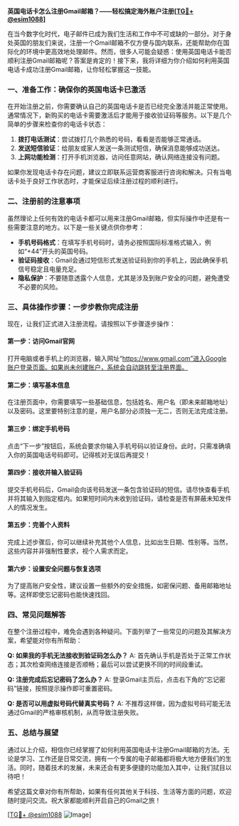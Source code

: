 **英国电话卡怎么注册Gmail邮箱？——轻松搞定海外账户注册[[TG💪+ @esim1088](https://t.me/s/esim1088)]**

在当今数字化时代，电子邮件已成为我们生活和工作中不可或缺的一部分。对于身处英国的朋友们来说，注册一个Gmail邮箱不仅方便与国内联系，还能帮助你在国际化的环境中更高效地处理邮件。然而，很多人可能会疑惑：使用英国电话卡能否顺利注册Gmail邮箱呢？答案是肯定的！接下来，我将详细为你介绍如何利用英国电话卡成功注册Gmail邮箱，让你轻松掌握这一技能。

### 一、准备工作：确保你的英国电话卡已激活

在开始注册之前，你需要确认自己的英国电话卡是否已经完全激活并能正常使用。通常情况下，新购买的电话卡需要激活后才能用于接收验证码等服务。以下是几个简单的步骤来检查你的电话卡状态：

1. **拨打电话测试**：尝试拨打几个熟悉的号码，看看是否能够正常通话。
2. **发送短信验证**：给朋友或家人发送一条测试短信，确保消息能够成功送达。
3. **上网功能检测**：打开手机浏览器，访问任意网站，确认网络连接没有问题。

如果你发现电话卡存在问题，建议立即联系运营商客服进行咨询和解决。只有当电话卡处于良好工作状态时，才能保证后续注册过程的顺利进行。

### 二、注册前的注意事项

虽然理论上任何有效的电话卡都可以用来注册Gmail邮箱，但实际操作中还是有一些需要注意的地方。以下是一些关键点供你参考：

- **手机号码格式**：在填写手机号码时，请务必按照国际标准格式输入，例如“+44”开头的英国号码。
- **验证码接收**：Gmail会通过短信形式发送验证码到你的手机上，因此确保手机信号稳定且电量充足。
- **隐私保护**：不要随意透露个人信息，尤其是涉及到账户安全的问题，避免遭受不必要的风险。

### 三、具体操作步骤：一步步教你完成注册

现在，让我们正式进入注册流程。请按照以下步骤逐步操作：

#### 第一步：访问Gmail官网
打开电脑或者手机上的浏览器，输入网址“https://www.gmail.com”进入Google账户登录页面。如果尚未创建账户，系统会自动跳转至注册界面。

#### 第二步：填写基本信息
在注册页面中，你需要填写一些基础信息，包括姓名、用户名（即未来邮箱地址）以及密码。这里要特别注意的是，用户名部分必须独一无二，否则无法完成注册。

#### 第三步：绑定手机号码
点击“下一步”按钮后，系统会要求你输入手机号码以验证身份。此时，只需准确填入你的英国电话号码即可。记得核对无误后再提交！

#### 第四步：接收并输入验证码
提交手机号码后，Gmail会向该号码发送一条包含验证码的短信。请尽快查看手机并将其输入到指定框内。如果短时间内未收到验证码，请检查是否有屏蔽未知发件人的情况发生。

#### 第五步：完善个人资料
完成上述步骤后，你可以继续补充其他个人信息，比如出生日期、性别等。当然，这些内容并非强制性要求，视个人需求而定。

#### 第六步：设置安全问题与恢复选项
为了提高账户安全性，建议设置一些额外的安全措施，如密保问题、备用邮箱地址等。这样即使忘记密码也能快速找回。

### 四、常见问题解答

在整个注册过程中，难免会遇到各种疑问。下面列举了一些常见的问题及其解决方案，希望能对你有所帮助：

**Q: 如果我的手机无法接收到验证码怎么办？**
A: 首先确认手机是否处于正常工作状态；其次检查网络连接是否顺畅；最后可以尝试更换不同的时间段重试。

**Q: 注册完成后忘记密码了怎么办？**
A: 登录Gmail主页后，点击右下角的“忘记密码”链接，按照提示操作即可重置密码。

**Q: 是否可以用虚拟号码代替真实号码？**
A: 不推荐这样做，因为虚拟号码可能无法通过Gmail的严格审核机制，从而导致注册失败。

### 五、总结与展望

通过以上介绍，相信你已经掌握了如何利用英国电话卡注册Gmail邮箱的方法。无论是学习、工作还是日常交流，拥有一个专属的电子邮箱都将极大地方便我们的生活。同时，随着技术的发展，未来还会有更多便捷的功能加入其中，让我们拭目以待吧！

希望这篇文章对你有所帮助，如果有任何其他关于科技、生活等方面的问题，欢迎随时提问交流。祝大家都能顺利开启自己的Gmail之旅！

[[TG💪+ @esim1088](https://t.me/s/esim1088) ![Image](https://i.postimg.cc/4NQfJmqS/Snipaste-2025-05-13-00-14-12.png)]